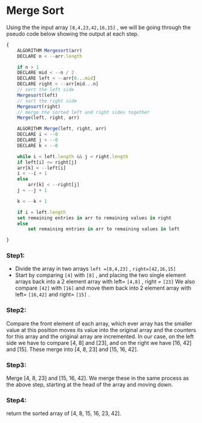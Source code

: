 # Merge Sort

Using the the input array `[8,4,23,42,16,15]` , we will be going through the pseudo code below showing the output at each step.

``` JavaScript
{
    ALGORITHM Mergesort(arr)
    DECLARE n < --arr.length

    if n > 1
    DECLARE mid < --n / 2
    DECLARE left < --arr[0...mid]
    DECLARE right < --arr[mid...n]
    // sort the left side
    Mergesort(left)
    // sort the right side
    Mergesort(right)
    // merge the sorted left and right sides together
    Merge(left, right, arr)

    ALGORITHM Merge(left, right, arr)
    DECLARE i < --0
    DECLARE j < --0
    DECLARE k < --0

    while i < left.length && j < right.length
    if left[i] <= right[j]
    arr[k] < --left[i]
    i < --i + 1
    else
        arr[k] < --right[j]
    j < --j + 1

    k < --k + 1

    if i = left.length
    set remaining entries in arr to remaining values in right
    else
        set remaining entries in arr to remaining values in left

}
```

### Step1:

* Divide the array in two arrays `left =[8,4,23]` , `right=[42,16,15]`
* Start by comparing `[4]` with `[8]` , and placing the two single element arrays back into a 2 element array with left= `[4,8]` , right = `[23]` We also compare `[42]` with `[16]` and move them back into 2 element array with left= `[16,42]` and right= `[15]` .

### Step2:

Compare the front element of each array, which ever array has the smaller value at this position moves its value into the original array and the counters for this array and the original array are incremented. In our case, on the left side we have to compare [4, 8] and [23], and on the right we have [16, 42] and [15]. These merge into [4, 8, 23] and [15, 16, 42].

### Step3:

Merge [4, 8, 23] and [15, 16, 42]. We merge these in the same process as the above step, starting at the head of the array and moving down.

### Step4:

return the sorted array of [4, 8, 15, 16, 23, 42].
